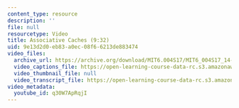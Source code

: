 ```yaml
---
content_type: resource
description: ''
file: null
resourcetype: Video
title: Associative Caches (9:32)
uid: 9e13d2d0-eb83-a0ec-08f6-6213de883474
video_files:
  archive_url: https://archive.org/download/MIT6.004S17/MIT6_004S17_14-02-09_300k.mp4
  video_captions_file: https://open-learning-course-data-rc.s3.amazonaws.com/6-004-computation-structures-spring-2017/d5bfcd29cb865f76b93843bb4c0f8fb2_q30W7ApRqjI.vtt
  video_thumbnail_file: null
  video_transcript_file: https://open-learning-course-data-rc.s3.amazonaws.com/6-004-computation-structures-spring-2017/b446e9efb531001a10452f580bb90dbf_q30W7ApRqjI.pdf
video_metadata:
  youtube_id: q30W7ApRqjI
---
```


